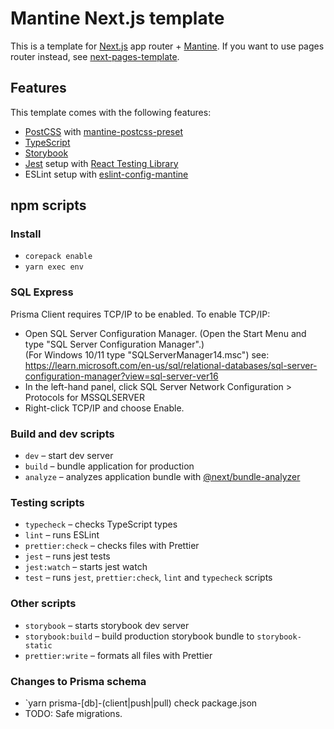 # Mantine Next.js template

This is a template for [Next.js](https://nextjs.org/) app router + [Mantine](https://mantine.dev/).
If you want to use pages router instead, see [next-pages-template](https://github.com/mantinedev/next-pages-template).

## Features

This template comes with the following features:

- [PostCSS](https://postcss.org/) with [mantine-postcss-preset](https://mantine.dev/styles/postcss-preset)
- [TypeScript](https://www.typescriptlang.org/)
- [Storybook](https://storybook.js.org/)
- [Jest](https://jestjs.io/) setup with [React Testing Library](https://testing-library.com/docs/react-testing-library/intro)
- ESLint setup with [eslint-config-mantine](https://github.com/mantinedev/eslint-config-mantine)

## npm scripts

### Install

- `corepack enable`
- `yarn exec env`

### SQL Express
Prisma Client requires TCP/IP to be enabled. To enable TCP/IP:

- Open SQL Server Configuration Manager. (Open the Start Menu and type
"SQL Server Configuration Manager".)  
(For Windows 10/11 type "SQLServerManager14.msc")
see: https://learn.microsoft.com/en-us/sql/relational-databases/sql-server-configuration-manager?view=sql-server-ver16
- In the left-hand panel, click SQL Server Network Configuration > Protocols for MSSQLSERVER  
- Right-click TCP/IP and choose Enable.


### Build and dev scripts

- `dev` – start dev server
- `build` – bundle application for production
- `analyze` – analyzes application bundle with [@next/bundle-analyzer](https://www.npmjs.com/package/@next/bundle-analyzer)

### Testing scripts

- `typecheck` – checks TypeScript types
- `lint` – runs ESLint
- `prettier:check` – checks files with Prettier
- `jest` – runs jest tests
- `jest:watch` – starts jest watch
- `test` – runs `jest`, `prettier:check`, `lint` and `typecheck` scripts

### Other scripts

- `storybook` – starts storybook dev server
- `storybook:build` – build production storybook bundle to `storybook-static`
- `prettier:write` – formats all files with Prettier

### Changes to Prisma schema

- `yarn prisma-[db]-(client|push|pull) check package.json
- TODO: Safe migrations.
